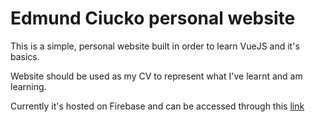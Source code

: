 # Edmund Ciucko personal website

This is a simple, personal website built in order to learn VueJS and it's basics.

Website should be used as my CV to represent what I've learnt and am learning. 

Currently it's hosted on Firebase and can be accessed through this [link](https://edmundcv-5ce21.firebaseapp.com/)